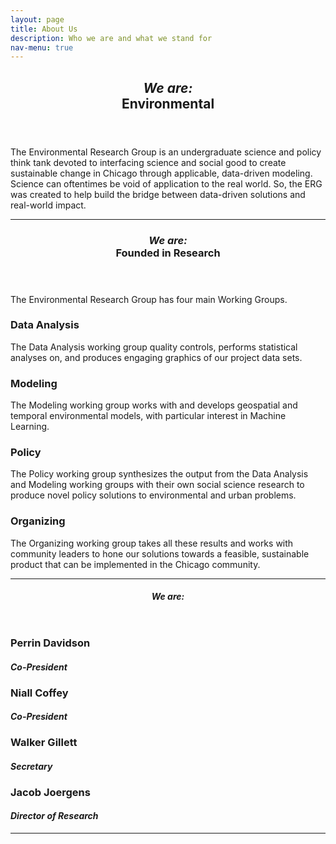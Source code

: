 ```yaml
---
layout: page
title: About Us
description: Who we are and what we stand for
nav-menu: true
---
```


<!-- Main -->
<div id="main" class="alt">

<!-- One -->
<section id="one">
	<div class="inner">
		<header class="major">
			<h1><i>We are:</i><br>Environmental</h1>
		</header>

<!-- Content -->
<p>The Environmental Research Group is an undergraduate science and policy think tank devoted to interfacing science and social good to create sustainable change in Chicago through applicable, data-driven modeling. Science can oftentimes be void of application to the real world. So, the ERG was created to help build the bridge between data-driven solutions and real-world impact.</p>
    </div>

<hr class="major" />

<!-- Two -->
<section id="one">
	<div class="inner">
		<header class="major">
			<h1><i>We are:</i><br>Founded in Research</h1>
		</header>

<!-- Content -->
<p>The Environmental Research Group has four main Working Groups. </p>
<div class="row">
	<div class="3u 12u$(medium)">
		<h3>Data Analysis</h3>
		<p>The Data Analysis working group quality controls, performs statistical analyses on, and produces engaging graphics of our project data sets.</p>
	</div>
	<div class="3u 12u$(medium)">
		<h3>Modeling</h3>
		<p>The Modeling working group works with and develops geospatial and temporal environmental models, with particular interest in Machine Learning.</p>
	</div>
	<div class="3u$ 12u$(medium)">
		<h3>Policy</h3>
		<p>The Policy working group synthesizes the output from the Data Analysis and Modeling working groups with their own social science research to produce novel policy solutions to environmental and urban problems.</p>
	</div>
    <div class="3u$ 12u$(medium)">
		<h3>Organizing</h3>
		<p>The Organizing working group takes all these results and works with community leaders to hone our solutions towards a feasible, sustainable product that can be implemented in the Chicago community.</p>
	</div>
</div>
</div>
<hr class="major" />

<!-- Three -->
<section id="one">
	<div class="inner">
		<header class="major">
			<h1><i>We are:</i></h1>
		</header>

<!-- Content -->
<div class="row">
	<div class="3u 12u$(medium)">
		<h3>Perrin Davidson</h3>
		<h4><i>Co-President</i></h1>
	</div>
	<div class="3u 12u$(medium)">
		<h3>Niall Coffey</h3>
		<h4><i>Co-President</i></h1>
	</div>
	<div class="3u$ 12u$(medium)">
		<h3>Walker Gillett</h3>
		<h4><i>Secretary</i></h1>
	</div>
    <div class="3u$ 12u$(medium)">
		<h3>Jacob Joergens</h3>
		<h4><i>Director of Research</i></h1>
	</div>
</div>
</div>
<hr class="major" />
